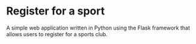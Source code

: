 # Register for a sport
A simple web application written in Python using the Flask framework that allows users to register for a sports club.

